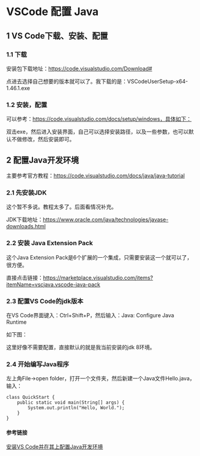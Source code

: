 # VSCode 配置 Java 

## 1 VS Code下载、安装、配置

### 1.1 下载

安装包下载地址：https://code.visualstudio.com/Download#

点进去选择自己想要的版本就可以了。我下载的是：VSCodeUserSetup-x64-1.46.1.exe

### 1.2 安装，配置

可以参考：https://code.visualstudio.com/docs/setup/windows，具体如下：

双击exe，然后进入安装界面，自己可以选择安装路径，以及一些参数，也可以默认不做修改，然后安装即可。


## 2 配置Java开发环境

主要参考官方教程：https://code.visualstudio.com/docs/java/java-tutorial

### 2.1 先安装JDK

这个暂不多说。教程太多了。后面看情况补充。

JDK下载地址：https://www.oracle.com/java/technologies/javase-downloads.html

### 2.2 安装 Java Extension Pack

这个Java Extension Pack是6个扩展的一个集成，只需要安装这一个就可以了，很方便。

直接点击链接：https://marketplace.visualstudio.com/items?itemName=vscjava.vscode-java-pack


### 2.3 配置VS Code的jdk版本

在VS Code界面键入：Ctrl+Shift+P，然后输入：Java: Configure Java Runtime

如下图：

这里好像不需要配置，直接默认的就是我当前安装的jdk 8环境。

### 2.4 开始编写Java程序

左上角File->open folder，打开一个文件夹，然后新建一个Java文件Hello.java，输入：

```
class QuickStart {
    public static void main(String[] args) {
        System.out.println("Hello, World.");
    }
}

```

#### 参考链接

[安装VS Code并在其上配置Java开发环境](https://blog.csdn.net/weixin_39278265/article/details/107075469)
